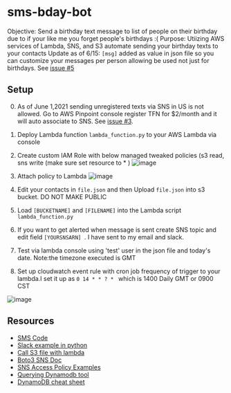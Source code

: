 # sms-bday-bot
Objective: Send a birthday text message to list of people on their birthday due to if your like me you forget people's birthdays :(
Purpose: Utiizing AWS services of Lambda, SNS, and S3 automate sending your birthday texts to your contacts
Update as of 6/15: ```[msg]``` added as value in json file so you can customize your messages per person allowing be used not just for birthdays. See [issue #5](https://github.com/MattN-HB/sms-bday-bot/issues/5)
## Setup
 0. As of June 1,2021 sending unregistered texts via SNS in US is not allowed. Go to AWS Pinpoint console register TFN for $2/month and it will auto associate to SNS. See [issue #3](https://github.com/MattN-HB/sms-bday-bot/issues/3).
 1. Deploy Lambda function ```lambda_function.py``` to your AWS Lambda via console
 2. Create custom IAM Role with below managed tweaked policies (s3 read, sns write (make sure set resource to * )
![image](https://user-images.githubusercontent.com/44328319/120417072-3760cc00-c32c-11eb-98f5-d17ea86a403d.png)

 4. Attach policy to Lambda
![image](https://user-images.githubusercontent.com/44328319/120416980-139d8600-c32c-11eb-814a-9df402952326.png)

 6. Edit your contacts in ```file.json``` and then Upload ```file.json``` into s3 bucket. DO NOT MAKE PUBLIC
 7. Load ```[BUCKETNAME]``` and ```[FILENAME]``` into the Lambda script ```lambda_function.py```
 8. If you want to get alerted when message is sent create SNS topic and edit field ```[YOURSNSARN] ```. I have sent to my email and slack.
 9. Test via lambda console using 'test' user in the json file and today's date. Note:the timezone executed is GMT
 10. Set up cloudwatch event rule with cron job frequency of trigger to your lambda.I set it up as ``` 0 14 * * ? *  ``` which is 1400 Daily GMT or 0900 CST 

![image](https://user-images.githubusercontent.com/44328319/120416540-527f0c00-c32b-11eb-9593-021d9e560963.png)

## Resources
* [SMS Code](https://www.qloudx.com/how-to-send-an-sms-from-aws-lambda/)
* [Slack example in python](https://github.com/thibeault/lambda-slack-birthday-bot/blob/master/run.py)
* [Call S3 file with lambda](http://www.awslessons.com/2017/accessing-s3-with-lambda-functions/)
* [Boto3 SNS Doc](https://boto3.amazonaws.com/v1/documentation/api/latest/reference/services/sns.html#SNS.Client.publish)
* [SNS Access Policy Examples](https://docs.aws.amazon.com/sns/latest/dg/sns-access-policy-use-cases.html)
* [Querying Dynamodb tool](https://dynobase.dev/dynamodb-query/)
* [DynamoDB cheat sheet](https://dynobase.dev/dynamodb-python-with-boto3/)
